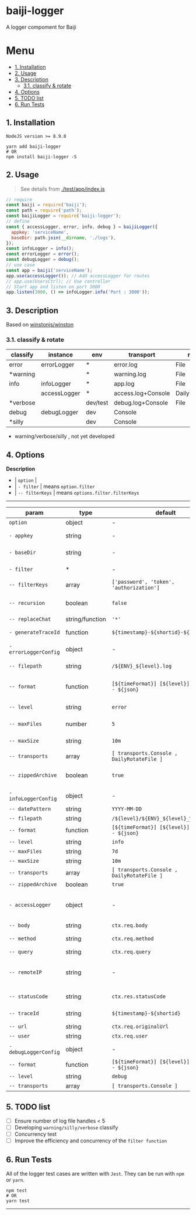 # baiji-logger

A logger compoment for Baiji

# Menu

<!-- TOC -->

- [1. Installation](#1-installation)
- [2. Usage](#2-usage)
- [3. Description](#3-description)
    - [3.1. classify & rotate](#31-classify--rotate)
- [4. Options](#4-options)
- [5. TODO list](#5-todo-list)
- [6. Run Tests](#6-run-tests)

<!-- /TOC -->

## 1. Installation

`NodeJS version >= 8.9.0`

```shell
yarn add baiji-logger
# OR
npm install baiji-logger -S
```

## 2. Usage

> See details from [./test/app/index.js](./test/app/index.js)

```JavaScript
// require
const baiji = require('baiji');
const path = require('path');
const baijiLogger = require('baiji-logger');
// define
const { accessLogger, error, info, debug } = baijiLogger({
  appkey: 'serviceName',
  baseDir: path.join(__dirname, './logs'),
});
const infoLogger = info();
const errorLogger = error();
const debugLogger = debug();
// use case
const app = baiji('serviceName');
app.use(accessLogger()); // Add accessLogger for routes
// app.use(UsersCtrl); // Use controller
// Start app and listen on port 3000
app.listen(3000, () => infoLogger.info('Port : 3000'));
```

## 3. Description

Based on [winstonjs/winston][]

### 3.1. classify & rotate

| classify | instance     | env      | transport          | rotate          |
| -------- | ------------ | -------- | ------------------ | --------------- |
| error    | errorLogger  | *        | error.log          | File            |
| *warning |              | *        | warning.log        | File            |
| info     | infoLogger   | *        | app.log            | File            |
|          | accessLogger | *        | access.log+Console | DailyRotateFile |
| *verbose |              | dev/test | debug.log+Console  | File            |
| debug    | debugLogger  | dev      | Console            |                 |
| *silly   |              | dev      | Console            |                 |

- warning/verbose/silly , not yet developed

## 4. Options

**Description**

- | `option`          |
- | `- filter`       | means `option.filter`
- | `-- filterKeys` | means `options.filter.filterKeys`

---

| param                 | type            | default                                         | desc                                                                          |
| --------------------- | --------------- | ----------------------------------------------- | ----------------------------------------------------------------------------- |
| `option`              | object          | -                                               | The option for baijiLogger                                                    |
| `- appkey`            | string          | -                                               | The unique key for this app , be used for traceId                             |
| `- baseDir`           | string          | -                                               | The base direction path for logs                                              |
| `- filter`            | *               | -                                               | Sensitive information filtering and replace                                   |
| `-- filterKeys`       | array           | `['password', 'token', 'authorization']`        | Filter keys array list                                                        |
| `-- recursion`        | boolean         | `false`                                         | Is recursion , `{ password : { a: 1 } }` > `{ password : '*' }`               |
| `-- replaceChat`      | string/function | `'*'`                                           | Replace chat or function                                                      |
| `- generateTraceId`   | function        | `${timestamp}-${shortid}-${appKey}`             | The function for generate trace id                                            |
| `- errorLoggerConfig` | object          | -                                               | The configuration for error logger                                            |
| `-- filepath`         | string          | `/${ENV}_${level}.log`                          | Used by path.join(baseDir,filepath)                                           |
| `-- format`           | function        | `[${timeFormat}] [${level}] ${label} - ${json}` | A string representing the [moment.js date format][] to be used for rotating.  |
| `-- level`            | string          | `error`                                         | Log only if info.level less than or equal to this level                       |
| `-- maxFiles`         | number          | `5`                                             | Maximum number of logs to keep.                                               |
| `-- maxSize`          | string          | `10m`                                           | Maximum size of the file after which it will rotate.                          |
| `-- transports`       | array           | `[ transports.Console , DailyRotateFile ]`      | [Winston Transports][]                                                        |
| `-- zippedArchive`    | boolean         | `true`                                          | A boolean to define whether or not to gzip archived log files.                |
| `- infoLoggerConfig`  | object          | -                                               | The configuration for info logger                                             |
| `-- datePattern`      | string          | `YYYY-MM-DD`                                    | ↑                                                                             |
| `-- filepath`         | string          | `/${level}/${ENV}_${level}_%DATE%.log`          | ↑                                                                             |
| `-- format`           | function        | `[${timeFormat}] [${level}] ${label} - ${json}` | ↑                                                                             |
| `-- level`            | string          | `info`                                          | ↑                                                                             |
| `-- maxFiles`         | string          | `7d`                                            | ↑                                                                             |
| `-- maxSize`          | string          | `10m`                                           | ↑                                                                             |
| `-- transports`       | array           | `[ transports.Console , DailyRotateFile ]`      | ↑                                                                             |
| `-- zippedArchive`    | boolean         | `true`                                          | ↑                                                                             |
| `- accessLogger`      | object          | -                                               | The configuration for access logger , when requested to get the corresponding |
| `-- body`             | string          | `ctx.req.body`                                  | Post method params                                                            |
| `-- method`           | string          | `ctx.req.method`                                | Http request method name                                                      |
| `-- query`            | string          | `ctx.req.query`                                 | Get method params                                                             |
| `-- remoteIP`         | string          | -                                               | Get remote ip even though proxy by nginx , see [common >> getIp function][]   |
| `-- statusCode`       | string          | `ctx.res.statusCode`                            | Http response statusCode                                                      |
| `-- traceId`          | string          | `${timestamp}-${shortid}`                       | Trace id of full process log                                                  |
| `-- url`              | string          | `ctx.req.originalUrl`                           | Http request url                                                              |
| `-- user`             | string          | `ctx.req.user`                                  | Remote user info                                                              |
| `- debugLoggerConfig` | object          | -                                               | The configuration for debug logger                                            |
| `-- format`           | function        | `[${timeFormat}] [${level}] ${label} - ${json}` | ↑                                                                             |
| `-- level`            | string          | `debug`                                         | ↑                                                                             |
| `-- transports`       | array           | `[ transports.Console ]`                        | ↑                                                                             |

## 5. TODO list

- [ ] Ensure number of log file handles < 5
- [ ] Developing `warning/silly/verbose` classify
- [ ] Concurrency test
- [ ] Improve the efficiency and concurrency of the `filter function`

## 6. Run Tests

All of the logger test cases are written with `Jest`. They can be run with `npm` or `yarn`.

```shell
npm test
# OR
yarn test
```

---

[winstonjs/winston]: https://github.com/winstonjs/winston
[Winston Transports]: https://github.com/winstonjs/winston/blob/master/docs/transports.md#winston-core
[moment.js date format]: http://momentjs.com/docs/#/displaying/format/
[common >> getIp function]: ./lib/common.js